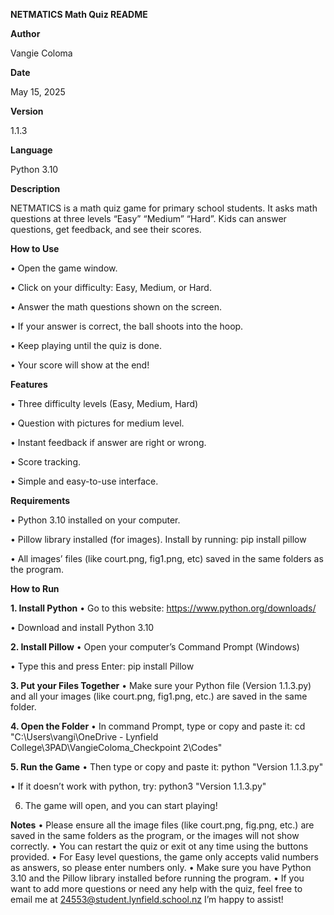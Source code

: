 **NETMATICS Math Quiz README**

**Author**

Vangie Coloma

**Date**

May 15, 2025

**Version**

1.1.3

**Language**

Python 3.10


**Description**

NETMATICS is a math quiz game for primary school students. It asks math questions at three levels “Easy” “Medium” “Hard”. Kids can answer questions, get feedback, and see their scores. 


**How to Use**

•	Open the game window. 

•	Click on your difficulty: Easy, Medium, or Hard.

•	Answer the math questions shown on the screen.

•	If your answer is correct, the ball shoots into the hoop.

•	Keep playing until the quiz is done.

•	Your score will show at the end!

**Features**

•	Three difficulty levels (Easy, Medium, Hard)

•	Question with pictures for medium level.

•	Instant feedback if answer are right or wrong. 

•	Score tracking.

•	Simple and easy-to-use interface.

**Requirements**

•	Python 3.10 installed on your computer.

•	Pillow library installed (for images). Install by running: 
                                                             pip install pillow

•	All images’ files (like court.png, fig1.png, etc) saved in the same folders as the program.

**How to Run**

**1. Install Python**
•	Go to this website: https://www.python.org/downloads/

•	Download and install Python 3.10

**2. Install Pillow**
•	Open your computer’s Command Prompt (Windows)

•	Type this and press Enter:
                             pip install Pillow

**3. Put your Files Together**
•	Make sure your Python file (Version 1.1.3.py) and all your images (like court.png, fig1.png, etc.) are saved in the same folder.

**4. Open the Folder**
•	In command Prompt, type or copy and paste it:
                                                cd "C:\Users\vangi\OneDrive - Lynfield College\3PAD\VangieColoma_Checkpoint 2\Codes"


**5.  Run the Game**
•	Then type or copy and paste it:
                                                                   python "Version 1.1.3.py"
                                                                   
•	If it doesn’t work with python, try:
                                                     python3 "Version 1.1.3.py"
                                                     

6. The game will open, and you can start playing!





      







**Notes**
•	Please ensure all the image files (like court.png, fig.png, etc.) are saved in the same folders as the program, or the images will not show correctly.
•	You can restart the quiz or exit ot any time using the buttons provided.
•	For Easy level questions, the game only accepts valid numbers as answers, so please enter numbers only. 
•	Make sure you have Python 3.10 and the Pillow library installed before running the program. 
•	If you want to add more questions or need any help with the quiz, feel free to email me at 24553@student.lynfield.school.nz I’m happy to assist!

